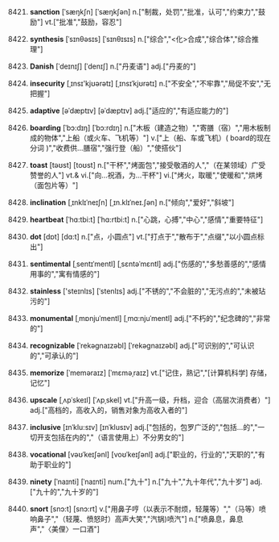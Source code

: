 8421. **sanction**
[ˈsæŋkʃn]  [ˈsæŋkʃən]
n.["制裁，处罚","批准，认可","约束力","鼓励"]  vt.["批准","鼓励，容忍"]  

8422. **synthesis**
[ˈsɪnθəsɪs]  [ˈsɪnθɪsɪs]
n.["综合","<化>合成","综合体","综合推理"]  

8423. **Danish**
[ˈdeɪnɪʃ]  [ˈdenɪʃ]
n.["丹麦语"]  adj.["丹麦的"]  

8424. **insecurity**
[ˌɪnsɪ'kjʊərətɪ]  [ˌɪnsɪˈkjʊrətɪ]
n.["不安全","不牢靠","局促不安","无把握"]  

8425. **adaptive**
[əˈdæptɪv]  [əˈdæptɪv]
adj.["适应的","有适应能力的"]  

8426. **boarding**
[ˈbɔ:dɪŋ]  [ˈbɔ:rdɪŋ]
n.["木板（建造之物）","寄膳（宿）","用木板制成的物体","上船（或火车、飞机等）"]  v.["上（船、车或飞机）( board的现在分词 )","收费供…膳宿","强行登（船）","使搭伙"]  

8427. **toast**
[təʊst]  [toʊst]
n.["干杯","烤面包","接受敬酒的人","（在某领域）广受赞誉的人"]  vt.& vi.["向…祝酒，为…干杯"]  vi.["烤火，取暖","使暖和","烘烤（面包片等）"]  

8428. **inclination**
[ˌɪnklɪˈneɪʃn]  [ˌɪn.klɪˈneɪ.ʃən]
n.["倾向","爱好","斜坡"]  

8429. **heartbeat**
[ˈhɑ:tbi:t]  [ˈhɑ:rtbi:t]
n.["心跳，心搏","中心","感情","重要特征"]  

8430. **dot**
[dɒt]  [dɑ:t]
n.["点，小圆点"]  vt.["打点于","散布于","点缀","以小圆点标出"]  

8431. **sentimental**
[ˌsentɪˈmentl]  [ˌsɛntəˈmɛntl]
adj.["伤感的","多愁善感的","感情用事的","寓有情感的"]  

8432. **stainless**
['steɪnlɪs]  [ˈstenlɪs]
adj.["不锈的","不会脏的","无污点的","未被玷污的"]  

8433. **monumental**
[ˌmɒnjuˈmentl]  [ˌmɑ:njuˈmentl]
adj.["不朽的","纪念碑的","非常的"]  

8434. **recognizable**
[ˈrekəgnaɪzəbl]  [ˈrekəɡnaɪzəbl]
adj.["可识别的","可认识的","可承认的"]  

8435. **memorize**
[ˈmeməraɪz]  [ˈmɛməˌraɪz]
vt.["记住，熟记","[计算机科学] 存储，记忆"]  

8436. **upscale**
[ˌʌpˈskeɪl]  [ˈʌpˌskel]
vt.["升高一级，升档，迎合（高层次消费者）"]  adj.["高档的，高收入的，销售对象为高收入者的"]  

8437. **inclusive**
[ɪnˈklu:sɪv]  [ɪnˈklusɪv]
adj.["包括的，包罗广泛的","包括…的","一切开支包括在内的","（语言使用上）不分男女的"]  

8438. **vocational**
[vəʊˈkeɪʃənl]  [voʊˈkeɪʃənl]
adj.["职业的，行业的","天职的","有助于职业的"]  

8439. **ninety**
[ˈnaɪnti]  [ˈnaɪnti]
num.["九十"]  n.["九十","九十年代","九十岁"]  adj.["九十的","九十岁的"]  

8440. **snort**
[snɔ:t]  [snɔ:rt]
v.["用鼻子哼（以表示不耐烦，轻蔑等）","（马等）喷响鼻子","（轻蔑、愤怒时）高声大笑","汽锅)喷汽"]  n.["喷鼻息，鼻息声","〈美俚〉一口酒"]  

